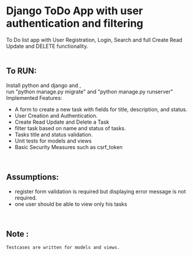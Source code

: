 # Django ToDo App with user authentication and filtering

To Do list app with User Registration, Login, Search and full Create Read Update and DELETE functionality.
<br>
<br>
## To RUN:
Install python and django and ,
<br>
run "python manage.py migrate" and "python manage.py runserver"
<br>
Implemented Features:
- A form to create a new task with fields for title, description, and status.
- User Creation and Authentication.
- Create Read Update and Delete a Task
- filter task based on name and status of tasks.
-  Tasks title and status validation.
-  Unit tests for models and views
-  Basic Security Measures such as csrf_token
<br>


## Assumptions:
- register form validation is required but displaying error message is not required.
- one user should be able to view only his tasks
  
<br>

## Note : 
    Testcases are written for models and views.
